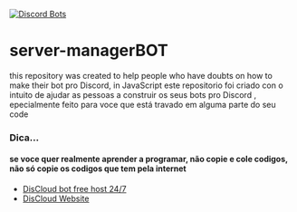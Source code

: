[![Discord Bots](https://top.gg/api/widget/status/726932863722979388.svg)](https://top.gg/bot/726932863722979388)
# server-managerBOT
 this repository was created to help people who have doubts on how to make their bot pro Discord, in JavaScript
 este repositorio foi criado con o intuito de ajudar as pessoas a construir os seus bots pro Discord , epecialmente feito para voce que está travado em alguma parte do seu code
### Dica...
#### se voce quer realmente aprender a programar, não copie e cole codigos, não só copie os codigos que tem pela internet


- [DisCloud bot free host 24/7](https://discord.gg/CvxevT5)
- [DisCloud Website](https://discloudbot.com)
